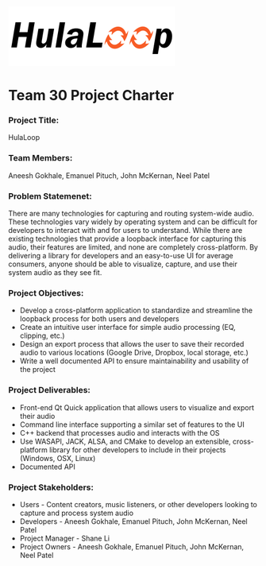 ![HulaLoop Logo](res/logo/hulaloop-header-small.png)

# Team 30 Project Charter #

### **Project Title:** ###
HulaLoop

### **Team Members:** ###
Aneesh Gokhale, Emanuel Pituch, John McKernan, Neel Patel

### **Problem Statemenet:** ###
There are many technologies for capturing and routing system-wide audio. 
These technologies vary widely by operating system and can be difficult for developers to interact with and for users to understand. 
While there are existing technologies that provide a loopback interface for capturing this audio, their features are limited, and none are completely cross-platform. 
By delivering a library for developers and an easy-to-use UI for average consumers, anyone should be able to visualize, capture, and use their system audio as they see fit.

### **Project Objectives:** ###
- Develop a cross-platform application to standardize and streamline the loopback process for both users and developers
- Create an intuitive user interface for simple audio processing (EQ, clipping, etc.)
- Design an export process that allows the user to save their recorded audio to various locations (Google Drive, Dropbox, local storage, etc.)
- Write a well documented API to ensure maintainability and usability of the project

### **Project Deliverables:** ###
- Front-end Qt Quick application that allows users to visualize and export their audio
- Command line interface supporting a similar set of features to the UI
- C++ backend that processes audio and interacts with the OS
- Use WASAPI, JACK, ALSA, and CMake to develop an extensible, cross-platform library for other developers to include in their projects (Windows, OSX, Linux)
- Documented API

### **Project Stakeholders:** ###
- Users - Content creators, music listeners, or other developers looking to capture and process system audio
- Developers - Aneesh Gokhale, Emanuel Pituch, John McKernan, Neel Patel
- Project Manager - Shane Li
- Project Owners - Aneesh Gokhale, Emanuel Pituch, John McKernan, Neel Patel
